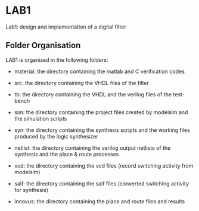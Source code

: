 # LAB1

Lab1: design and implementation of a digital filter

## Folder Organisation

LAB1 is organised in the following folders:

- material: the directory containing the matlab and C verification codes

- src: the directory containing the VHDL files of the filter

- tb: the directory containing the VHDL and the verilog files of the test-bench

- sim: the directory containing the project files created by modelsim and the simulation scripts

- syn: the directory containing the synthesis scripts and the working files produced by the logic synthesizer

- netlist: the directory containing the verilog output netlists of the synthesis and the place & route processes

- vcd: the directory containing the vcd files (record switching activity from modelsim)

- saif: the directory containing the saif files (converted switching activity for synthesis)

- innovus: the directory containing the place and route files and results


